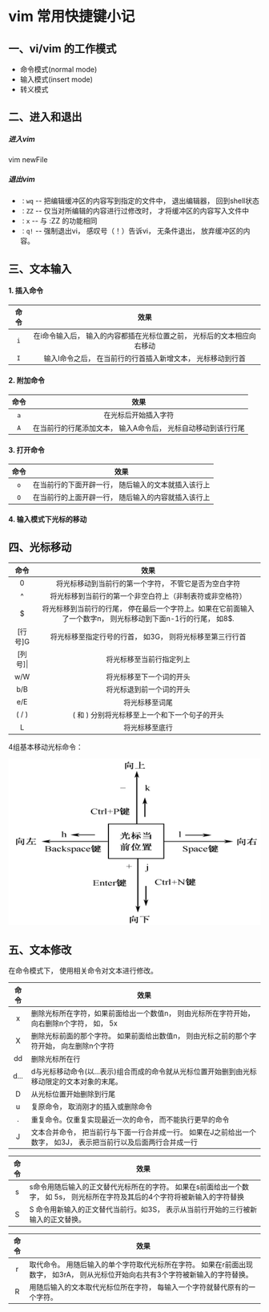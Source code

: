 

# vim 常用快捷键小记

## 一、vi/vim 的工作模式

+ 命令模式(normal mode)
+ 输入模式(insert mode)
+ 转义模式



## 二、进入和退出

##### 进入vim

vim newFile

##### 退出vim

- `：wq` -- 把编辑缓冲区的内容写到指定的文件中， 退出编辑器， 回到shell状态
- `：ZZ` -- 仅当对所编辑的内容进行过修改时， 才将缓冲区的内容写入文件中
- `：x` -- 与 :ZZ 的功能相同
- `：q!` -- 强制退出vi， 感叹号（！）告诉vi， 无条件退出， 放弃缓冲区的内容。



## 三、文本输入

#### 1. 插入命令

| 命令 |                             效果                             |
| :--: | :----------------------------------------------------------: |
| `i`  | 在i命令输入后， 输入的内容都插在光标位置之前， 光标后的文本相应向右移动 |
| `I`  | 输入I命令之后， 在当前行的行首插入新增文本， 光标移动到行首  |

#### 2. 附加命令

| 命令 |                             效果                             |
| :--: | :----------------------------------------------------------: |
| `a`  |                     在光标后开始插入字符                     |
| `A`  | 在当前行的行尾添加文本， 输入A命令后， 光标自动移动到该行行尾 |

#### 3. 打开命令

| 命令 |                        效果                         |
| :--: | :-------------------------------------------------: |
| `o`  | 在当前行的下面开辟一行， 随后输入的文本就插入该行上 |
| `O`  | 在当前行的上面开辟一行， 随后输入的内容就插入该行上 |

#### 4. 输入模式下光标的移动



## 四、光标移动

|   命令   |                             效果                             |
| :------: | :----------------------------------------------------------: |
|    0     |    将光标移动到当前行的第一个字符， 不管它是否为空白字符     |
|    ^     |   将光标移到当前行的第一个非空白符上（非制表符或非空格符）   |
|    $     | 将光标移到当前行的行尾， 停在最后一个字符上。如果在它前面输入了一个数字n， 则光标移动到下面n-1行的行尾， 如8$. |
| [行号]G  |   将光标移至指定行号的行首， 如3G， 则将光标移至第三行行首   |
| [列号]\| |                   将光标移至当前行指定列上                   |
|   w/W    |                   将光标移至下一个词的开头                   |
|   b/B    |                   将光标退到前一个词的开头                   |
|   e/E    |                        将光标移至词尾                        |
|  ( / )   |        ( 和 ) 分别将光标移至上一个和下一个句子的开头         |
|    L     |                        将光标移至底行                        |

4组基本移动光标命令：

![vim光标基础移动命令](../img/vim光标移动.png)



## 五、文本修改

在命令模式下， 使用相关命令对文本进行修改。

| 命令 | 效果                                                         |
| :--: | ------------------------------------------------------------ |
|  x   | 删除光标所在字符，如果前面给出一个数值n， 则由光标所在字符开始， 向右删除n个字符， 如， 5x |
|  X   | 删除光标前面的那个字符。 如果前面给出数值n， 则由光标之前的那个字符开始， 向左删除n个字符 |
|  dd  | 删除光标所在行                                               |
| d... | d与光标移动命令(以...表示)组合而成的命令就从光标位置开始删到由光标移动限定的文本对象的末尾。 |
|  D   | 从光标位置开始删除到行尾                                     |
|  u   | 复原命令， 取消刚才的插入或删除命令                          |
|  .   | 重复命令。仅重复实现最近一次的命令， 而不能执行更早的命令    |
|  J   | 文本合并命令， 把当前行与下面一行合并成一行。 如果在J之前给出一个数字， 如3J， 表示把当前行以及后面两行合并成一行 |

| 命令 | 效果                                                         |
| :--: | ------------------------------------------------------------ |
|  s   | s命令用随后输入的正文替代光标所在的字符。 如果在s前面给出一个数字， 如 5s， 则光标所在字符及其后的4个字符将被新输入的字符替换 |
|  S   | S 命令用新输入的正文替代当前行。如3S， 表示从当前行开始的三行被新输入的正文替换。 |

| 命令 | 效果                                                         |
| :--: | ------------------------------------------------------------ |
|  r   | 取代命令。 用随后输入的单个字符取代光标所在字符。 如果在r前面出现数字， 如3rA， 则从光标位开始向右共有3个字符被新输入的字符替换。 |
|  R   | 用随后输入的文本取代光标位所在字符， 每输入一个字符就替代原有的一个字符。 |

